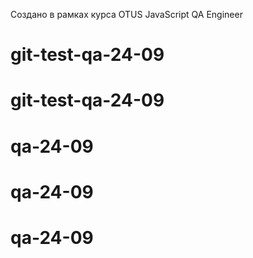 Создано в рамках курса OTUS JavaScript QA Engineer
# git-test-qa-24-09 
# git-test-qa-24-09

# qa-24-09
# qa-24-09
# qa-24-09
